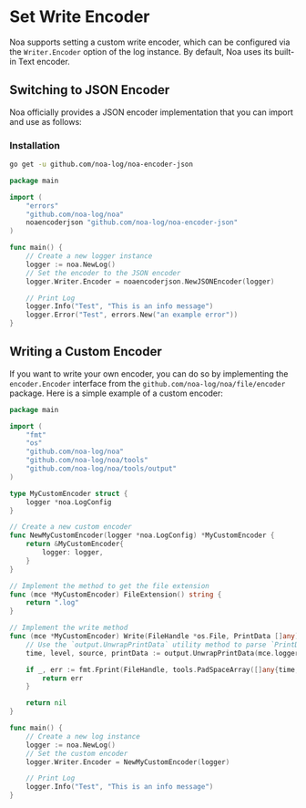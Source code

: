 # Set Write Encoder
Noa supports setting a custom write encoder, which can be configured via the `Writer.Encoder` option of the log instance. By default, Noa uses its built-in Text encoder.

## Switching to JSON Encoder
Noa officially provides a JSON encoder implementation that you can import and use as follows:

### Installation
```bash
go get -u github.com/noa-log/noa-encoder-json
```

```go
package main

import (
    "errors"
    "github.com/noa-log/noa"
    noaencoderjson "github.com/noa-log/noa-encoder-json"
)

func main() {
    // Create a new logger instance
    logger := noa.NewLog()
    // Set the encoder to the JSON encoder
    logger.Writer.Encoder = noaencoderjson.NewJSONEncoder(logger)

    // Print Log
    logger.Info("Test", "This is an info message")
    logger.Error("Test", errors.New("an example error"))
}
```

## Writing a Custom Encoder
If you want to write your own encoder, you can do so by implementing the `encoder.Encoder` interface from the `github.com/noa-log/noa/file/encoder` package. Here is a simple example of a custom encoder:
```go
package main

import (
	"fmt"
	"os"
	"github.com/noa-log/noa"
	"github.com/noa-log/noa/tools"
    "github.com/noa-log/noa/tools/output"
)

type MyCustomEncoder struct {
	logger *noa.LogConfig
}

// Create a new custom encoder
func NewMyCustomEncoder(logger *noa.LogConfig) *MyCustomEncoder {
	return &MyCustomEncoder{
		logger: logger,
	}
}

// Implement the method to get the file extension
func (mce *MyCustomEncoder) FileExtension() string {
	return ".log"
}

// Implement the write method
func (mce *MyCustomEncoder) Write(FileHandle *os.File, PrintData []any) error {
    // Use the `output.UnwrapPrintData` utility method to parse `PrintData` and extract time, level, source, etc.
	time, level, source, printData := output.UnwrapPrintData(mce.logger, PrintData)

	if _, err := fmt.Fprint(FileHandle, tools.PadSpaceArray([]any{time, level, source, printData})...); err != nil {
		return err
	}

	return nil
}

func main() {
	// Create a new log instance
	logger := noa.NewLog()
	// Set the custom encoder
	logger.Writer.Encoder = NewMyCustomEncoder(logger)

	// Print Log
	logger.Info("Test", "This is an info message")
}
```